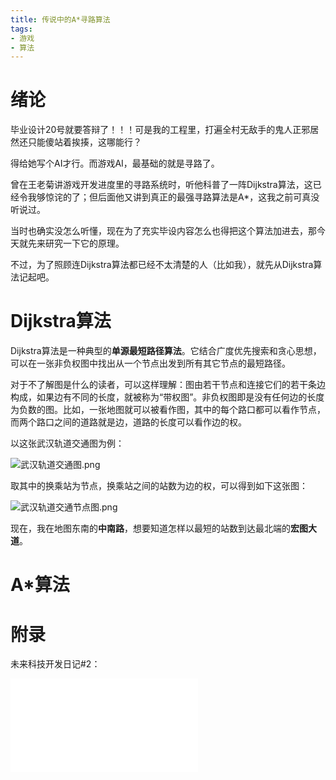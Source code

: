 ```yaml
---
title: 传说中的A*寻路算法
tags:
- 游戏
- 算法
---
```

# 绪论

毕业设计20号就要答辩了！！！可是我的工程里，打遍全村无敌手的鬼人正邪居然还只能傻站着挨揍，这哪能行？

得给她写个AI才行。而游戏AI，最基础的就是寻路了。

曾在王老菊讲游戏开发进度里的寻路系统时，听他科普了一阵Dijkstra算法，这已经令我够惊诧的了；但后面他又讲到真正的最强寻路算法是A*，这我之前可真没听说过。

当时也确实没怎么听懂，现在为了充实毕设内容怎么也得把这个算法加进去，那今天就先来研究一下它的原理。

不过，为了照顾连Dijkstra算法都已经不太清楚的人（比如我），就先从Dijkstra算法记起吧。

# Dijkstra算法

Dijkstra算法是一种典型的**单源最短路径算法**。它结合广度优先搜索和贪心思想，可以在一张非负权图中找出从一个节点出发到所有其它节点的最短路径。

对于不了解图是什么的读者，可以这样理解：图由若干节点和连接它们的若干条边构成，如果边有不同的长度，就被称为“带权图”。非负权图即是没有任何边的长度为负数的图。比如，一张地图就可以被看作图，其中的每个路口都可以看作节点，而两个路口之间的道路就是边，道路的长度可以看作边的权。

以这张武汉轨道交通图为例：

![武汉轨道交通图.png](https://i.loli.net/2020/05/17/NAblvgwC1Ve35LK.png)

取其中的换乘站为节点，换乘站之间的站数为边的权，可以得到如下这张图：

![武汉轨道交通节点图.png](https://i.loli.net/2020/05/17/G6o8k5Rjw3tX4LW.png)

现在，我在地图东南的**中南路**，想要知道怎样以最短的站数到达最北端的**宏图大道**。



# A*算法



# 附录

未来科技开发日记#2：

<iframe src="//player.bilibili.com/player.html?aid=77619253&bvid=BV1rJ411B7tZ&cid=132784994&page=1" scrolling="no" border="0" frameborder="no" framespacing="0" allowfullscreen="true"> </iframe>


